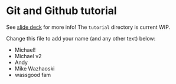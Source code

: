 # Git and Github tutorial

See [slide deck](https://docs.google.com/presentation/d/1nkmfVNscUenjbnpbWc3dseN0O0AfmuGSx_eiWPKbrNY/edit?usp=sharing) for more info! The `tutorial` directory is current WIP.

Change this file to add your name (and any other text) below:

- Michael!
- Michael v2
- Andy
- Mike Wazhaoski
- wassgood fam
